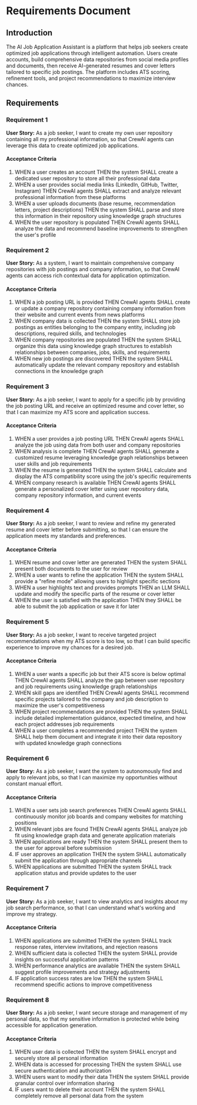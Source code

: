 # Requirements Document

## Introduction

The AI Job Application Assistant is a platform that helps job seekers create optimized job applications through intelligent automation. Users create accounts, build comprehensive data repositories from social media profiles and documents, then receive AI-generated resumes and cover letters tailored to specific job postings. The platform includes ATS scoring, refinement tools, and project recommendations to maximize interview chances.

## Requirements

### Requirement 1

**User Story:** As a job seeker, I want to create my own user repository containing all my professional information, so that CrewAI agents can leverage this data to create optimized job applications.

#### Acceptance Criteria

1. WHEN a user creates an account THEN the system SHALL create a dedicated user repository to store all their professional data
2. WHEN a user provides social media links (LinkedIn, GitHub, Twitter, Instagram) THEN CrewAI agents SHALL extract and analyze relevant professional information from these platforms
3. WHEN a user uploads documents (base resume, recommendation letters, project descriptions) THEN the system SHALL parse and store this information in their repository using knowledge graph structures
4. WHEN the user repository is populated THEN CrewAI agents SHALL analyze the data and recommend baseline improvements to strengthen the user's profile

### Requirement 2

**User Story:** As a system, I want to maintain comprehensive company repositories with job postings and company information, so that CrewAI agents can access rich contextual data for application optimization.

#### Acceptance Criteria

1. WHEN a job posting URL is provided THEN CrewAI agents SHALL create or update a company repository containing company information from their website and current events from news platforms
2. WHEN company data is collected THEN the system SHALL store job postings as entities belonging to the company entity, including job descriptions, required skills, and technologies
3. WHEN company repositories are populated THEN the system SHALL organize this data using knowledge graph structures to establish relationships between companies, jobs, skills, and requirements
4. WHEN new job postings are discovered THEN the system SHALL automatically update the relevant company repository and establish connections in the knowledge graph

### Requirement 3

**User Story:** As a job seeker, I want to apply for a specific job by providing the job posting URL and receive an optimized resume and cover letter, so that I can maximize my ATS score and application success.

#### Acceptance Criteria

1. WHEN a user provides a job posting URL THEN CrewAI agents SHALL analyze the job using data from both user and company repositories
2. WHEN analysis is complete THEN CrewAI agents SHALL generate a customized resume leveraging knowledge graph relationships between user skills and job requirements
3. WHEN the resume is generated THEN the system SHALL calculate and display the ATS compatibility score using the job's specific requirements
4. WHEN company research is available THEN CrewAI agents SHALL generate a personalized cover letter using user repository data, company repository information, and current events

### Requirement 4

**User Story:** As a job seeker, I want to review and refine my generated resume and cover letter before submitting, so that I can ensure the application meets my standards and preferences.

#### Acceptance Criteria

1. WHEN resume and cover letter are generated THEN the system SHALL present both documents to the user for review
2. WHEN a user wants to refine the application THEN the system SHALL provide a "refine mode" allowing users to highlight specific sections
3. WHEN a user highlights text and provides prompts THEN an LLM SHALL update and modify the specific parts of the resume or cover letter
4. WHEN the user is satisfied with the application THEN they SHALL be able to submit the job application or save it for later

### Requirement 5

**User Story:** As a job seeker, I want to receive targeted project recommendations when my ATS score is too low, so that I can build specific experience to improve my chances for a desired job.

#### Acceptance Criteria

1. WHEN a user wants a specific job but their ATS score is below optimal THEN CrewAI agents SHALL analyze the gap between user repository and job requirements using knowledge graph relationships
2. WHEN skill gaps are identified THEN CrewAI agents SHALL recommend specific projects tailored to the company and job description to maximize the user's competitiveness
3. WHEN project recommendations are provided THEN the system SHALL include detailed implementation guidance, expected timeline, and how each project addresses job requirements
4. WHEN a user completes a recommended project THEN the system SHALL help them document and integrate it into their data repository with updated knowledge graph connections

### Requirement 6

**User Story:** As a job seeker, I want the system to autonomously find and apply to relevant jobs, so that I can maximize my opportunities without constant manual effort.

#### Acceptance Criteria

1. WHEN a user sets job search preferences THEN CrewAI agents SHALL continuously monitor job boards and company websites for matching positions
2. WHEN relevant jobs are found THEN CrewAI agents SHALL analyze job fit using knowledge graph data and generate application materials
3. WHEN applications are ready THEN the system SHALL present them to the user for approval before submission
4. IF user approves an application THEN the system SHALL automatically submit the application through appropriate channels
5. WHEN applications are submitted THEN the system SHALL track application status and provide updates to the user

### Requirement 7

**User Story:** As a job seeker, I want to view analytics and insights about my job search performance, so that I can understand what's working and improve my strategy.

#### Acceptance Criteria

1. WHEN applications are submitted THEN the system SHALL track response rates, interview invitations, and rejection reasons
2. WHEN sufficient data is collected THEN the system SHALL provide insights on successful application patterns
3. WHEN performance analytics are available THEN the system SHALL suggest profile improvements and strategy adjustments
4. IF application success rates are low THEN the system SHALL recommend specific actions to improve competitiveness

### Requirement 8

**User Story:** As a job seeker, I want secure storage and management of my personal data, so that my sensitive information is protected while being accessible for application generation.

#### Acceptance Criteria

1. WHEN user data is collected THEN the system SHALL encrypt and securely store all personal information
2. WHEN data is accessed for processing THEN the system SHALL use secure authentication and authorization
3. WHEN users want to modify their data THEN the system SHALL provide granular control over information sharing
4. IF users want to delete their account THEN the system SHALL completely remove all personal data from the system